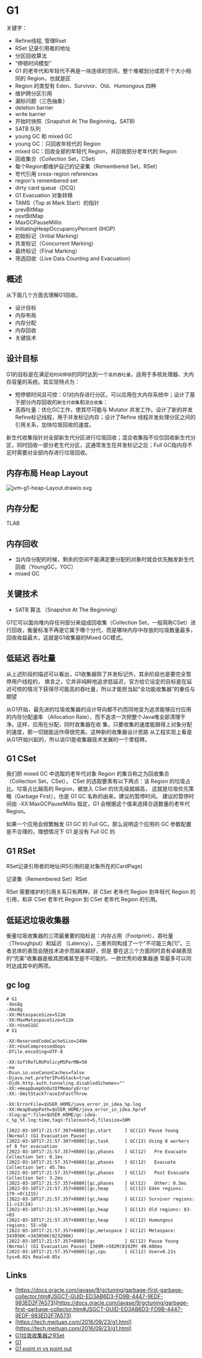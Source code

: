 # G1

关键字：
- Refine线程, 管理Rset
- RSet 记录引用者的地址
- 分区回收算法
- “停顿时间模型”
- G1 的老年代和年轻代不再是一块连续的空间，整个堆被划分成若干个大小相同的 Region，也就是区
- Region 的类型有 Eden、Survivor、Old、Humongous 四种
- 维护跨分区引用
- 漏标问题（三色抽象）
- deletion barrier
- write barrier
- 开始时快照（Snapshot At The Beginning，SATB)
- SATB 队列
- young GC 和 mixed GC
- young GC：只回收年轻代的 Region
- mixed GC：回收全部的年轻代 Region，并回收部分老年代的 Region
- 回收集合（Collection Set，CSet)
- 每个Region都维护自己的记录集（Remembered Set，RSet）
- 夸代引用 cross-region references
- region's remembered set
- dirty card queue（DCQ）
- G1 Evacuation 对象转移
- TAMS（Top at Mark Start）的指针
- prevBitMap
- nextBitMap
- MaxGCPauseMillis
- InitiatingHeapOccupancyPercent (IHOP)
- 初始标记（Initial Marking）
- 并发标记（Concurrent Marking）
- 最终标记（Final Marking）
- 筛选回收（Live Data Counting and Evacuation)

## 概述

从下面几个方面去理解G1回收。

- 设计目标
- 内存布局
- 内存分配
- 内存回收
- 关键技术

## 设计目标

G1的目标是在满足`短时间停顿`的同时达到一个`高的吞吐量`，适用于多核处理器、大内存容量的系统。其实现特点为：

- 短停顿时间且可控：G1对内存进行分区，可以应用在大内存系统中；设计了基于部分内存回收的`新生代收集`和`混合收集`：
- 高吞吐量：优化GC工作，使其尽可能与 Mutator 并发工作。设计了新的并发Refine标记线程，用于并发标记内存；设计了Refine 线程并发处理分区之间的引用关系，加快垃圾回收的速度。

新生代收集指针对全部新生代分区进行垃圾回收；混合收集指不仅仅回收新生代分区，同时回收一部分老生代分区，这通常发生在并发标记之后；Full GC指内存不足时需要对全部内存进行垃圾回收。

## 内存布局 Heap Layout

![jvm-g1-heap-Layout.drawio.svg](./images/jvm-g1-heap-Layout.drawio.svg)

## 内存分配

TLAB

## 内存回收

- 当内存分配的时候，剩余的空间不能满足要分配的对象时就会优先触发新生代回收（YoungGC，YGC）
- mixed GC

## 关键技术

- SATB 算法 （Snapshot At The Beginning）

G1它可以面向堆内存任何部分来组成回收集（Collection Set，一般简称CSet）进行回收，衡量标准不再是它属于哪个分代，而是哪块内存中存放的垃圾数量最多，回收收益最大，这就是G1收集器的Mixed GC模式。

## 低延迟 吞吐量

从上述阶段的描述可以看出，G1收集器除了并发标记外，其余阶段也是要完全暂停用户线程的，
换言之，它并非纯粹地追求低延迟，官方给它设定的目标是在延迟可控的情况下获得尽可能高的吞吐量，所以才能担当起“全功能收集器”的重任与期望

从G1开始，最先进的垃圾收集器的设计导向都不约而同地变为追求能够应付应用的内存分配速率
（Allocation Rate），而不追求一次把整个Java堆全部清理干净。这样，应用在分配，同时收集器在收
集，只要收集的速度能跟得上对象分配的速度，那一切就能运作得很完美。这种新的收集器设计思路
从工程实现上看是从G1开始兴起的，所以说G1是收集器技术发展的一个里程碑。

## G1 CSet

我们把 mixed GC 中选取的老年代对象 Region 的集合称之为回收集合（Collection Set，CSet）。
CSet 的选取要素有以下两点：该 Region 的垃圾占比。垃圾占比越高的 Region，被放入 CSet 的优先级就越高，
这就是垃圾优先策略（Garbage First），也是 G1 GC 名称的由来。建议的暂停时间。
建议的暂停时间由 -XX:MaxGCPauseMillis 指定，G1 会根据这个值来选择合适数量的老年代 Region。


如果一个应用会频繁触发 G1 GC 的 Full GC，那么说明这个应用的 GC 参数配置是不合理的，理想情况下 G1 是没有 Full GC 的

## G1 RSet 

RSet记录引用者的地址(RS引用的是对象所在的CardPage)

记录集（Remembered Set）RSet

RSet 需要维护的引用关系只有两种，非 CSet 老年代 Region 到年轻代 Region 的引用，和非 CSet 老年代 Region 到 CSet 老年代 Region 的引用。


## 低延迟垃圾收集器

衡量垃圾收集器的三项最重要的指标是：内存占用（Footprint）、吞吐量（Throughput）和延迟
（Latency），三者共同构成了一个“不可能三角[1]”。三者总体的表现会随技术进步而越来越好，但是
要在这三个方面同时具有卓越表现的“完美”收集器是极其困难甚至是不可能的，一款优秀的收集器通
常最多可以同时达成其中的两项。


## gc log

```config
# G1
-Xms8g
-Xmx8g
-XX:MetaspaceSize=512m
-XX:MaxMetaspaceSize=512m
-XX:+UseG1GC
# G1

-XX:ReservedCodeCacheSize=240m
-XX:+UseCompressedOops
-Dfile.encoding=UTF-8

-XX:SoftRefLRUPolicyMSPerMB=50
-ea
-Dsun.io.useCanonCaches=false
-Djava.net.preferIPv4Stack=true
-Djdk.http.auth.tunneling.disabledSchemes=""
-XX:+HeapDumpOnOutOfMemoryError
-XX:-OmitStackTraceInFastThrow

-XX:ErrorFile=$USER_HOME/java_error_in_idea_%p.log
-XX:HeapDumpPath=$USER_HOME/java_error_in_idea.hprof
-Xlog:gc*:file=$USER_HOME/gc-idea-c_%p_%t.log:time,tags:filecount=5,filesize=30M
```

```log
[2022-03-10T17:21:57.307+0800][gc,start     ] GC(12) Pause Young (Normal) (G1 Evacuation Pause)
[2022-03-10T17:21:57.307+0800][gc,task      ] GC(12) Using 8 workers of 8 for evacuation
[2022-03-10T17:21:57.357+0800][gc,phases    ] GC(12)   Pre Evacuate Collection Set: 0.1ms
[2022-03-10T17:21:57.357+0800][gc,phases    ] GC(12)   Evacuate Collection Set: 45.7ms
[2022-03-10T17:21:57.357+0800][gc,phases    ] GC(12)   Post Evacuate Collection Set: 3.2ms
[2022-03-10T17:21:57.357+0800][gc,phases    ] GC(12)   Other: 0.5ms
[2022-03-10T17:21:57.357+0800][gc,heap      ] GC(12) Eden regions: 179->0(1215)
[2022-03-10T17:21:57.357+0800][gc,heap      ] GC(12) Survivor regions: 11->13(24)
[2022-03-10T17:21:57.357+0800][gc,heap      ] GC(12) Old regions: 83->83
[2022-03-10T17:21:57.357+0800][gc,heap      ] GC(12) Humongous regions: 55->50
[2022-03-10T17:21:57.357+0800][gc,metaspace ] GC(12) Metaspace: 343056K->343056K(823296K)
[2022-03-10T17:21:57.357+0800][gc           ] GC(12) Pause Young (Normal) (G1 Evacuation Pause) 1309M->582M(8192M) 49.606ms
[2022-03-10T17:21:57.357+0800][gc,cpu       ] GC(12) User=0.21s Sys=0.02s Real=0.05s
```
## Links

- [https://docs.oracle.com/javase/9/gctuning/garbage-first-garbage-collector.htm#JSGCT-GUID-ED3AB6D3-FD9B-4447-9EDF-983ED2F7A573](https://docs.oracle.com/javase/9/gctuning/garbage-first-garbage-collector.htm#JSGCT-GUID-ED3AB6D3-FD9B-4447-9EDF-983ED2F7A573)
- [https://tech.meituan.com/2016/09/23/g1.html](https://tech.meituan.com/2016/09/23/g1.html)
- [G1垃圾收集器之RSet](https://www.jianshu.com/p/870abddaba41)
- [G1](https://segmentfault.com/a/1190000039411521)
- [G1 point in vs point out](https://www.cnblogs.com/ASPNET2008/p/6496481.html)